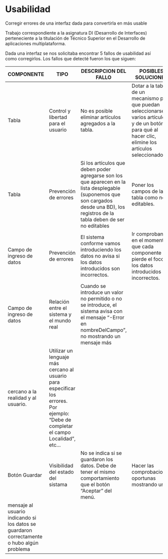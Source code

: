 # Usabilidad
Corregir errores de una interfaz dada para convertirla en más usable

Trabajo correspondiente a la asignatura DI (Desarrollo de Interfaces) perteneciente a la titulación de Técnico Superior en el Desarrollo de aplicaciones multiplataforma.

Dada una interfaz se nos solicitaba encontrar 5 fallos de usabilidad así como corregirlos. Los fallos que detecté fueron los que siguen:

| COMPONENTE| TIPO| DESCRIPCION DEL FALLO| POSIBLES SOLUCIONES|
| ----- | ---- | ---- | ---- |
| Tabla| Control y libertad para el usuario| No es posible eliminar artículos agregados a la tabla.| Dotar a la tabla de un mecanismo para que puedan seleccionarse varios artículos y de un botón para qué al hacer clic, elimine los artículos seleccionados.|
| Tabla| Prevención de errores| Si los artículos que deben poder agregarse son los que aparecen en la lista desplegable (suponemos que son cargados desde una BD), los registros de la tabla deben de ser no editables| Poner los campos de la tabla como no editables.|
| Campo de ingreso de datos| Prevención de errores| El sistema conforme vamos introduciendo los datos no avisa si los datos introducidos son incorrectos.| Ir comprobando en el momento que cada componente pierde el foco si los datos introducidos son incorrectos.|
| Campo de ingreso de datos| Relación entre el sistema y el mundo real| Cuando se introduce un valor no permitido o no se introduce, el sistema avisa con el mensaje “-Error en nombreDelCampo”, no mostrando un mensaje más 
cercano a la realidad y al usuario.| Utilizar un lenguaje más cercano al usuario para especificar los errores. Por ejemplo: “Debe de completar el campo Localidad”, etc…|
| Botón Guardar| Visibilidad del estado del sistama| No se indica si se guardaron los datos. Debe de tener el mismo comportamiento que el botón “Aceptar” del menú.| Hacer las comprobaciones oportunas mostrando un 
mensaje al usuario indicando si los datos se guardaron correctamente o hubo algún problema|
